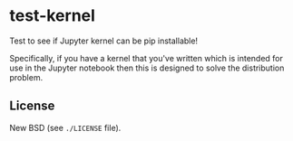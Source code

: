 # test-kernel
Test to see if Jupyter kernel can be pip installable!

Specifically, if you have a kernel that you've written which is intended for use in the Jupyter notebook then this is designed to solve the distribution problem.



## License
New BSD (see `./LICENSE` file).
